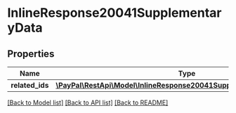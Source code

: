 # InlineResponse20041SupplementaryData

## Properties
Name | Type | Description | Notes
------------ | ------------- | ------------- | -------------
**related_ids** | [**\PayPal\RestApi\Model\InlineResponse20041SupplementaryDataRelatedIds**](InlineResponse20041SupplementaryDataRelatedIds.md) |  | [optional] 

[[Back to Model list]](../README.md#documentation-for-models) [[Back to API list]](../README.md#documentation-for-api-endpoints) [[Back to README]](../README.md)


